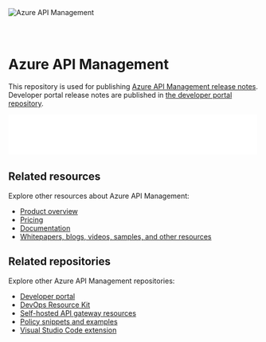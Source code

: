 <img src="./media/apim-logo.png" alt="Azure API Management" width="96" style="margin-bottom: 40px;"> 

# Azure API Management 

This repository is used for publishing [Azure API Management release notes](https://github.com/Azure/API-Management/releases). Developer portal release notes are published in [the developer portal repository](https://aka.ms/apimdevportal/releases).

[![Browse release notes](./media/button.svg)](https://github.com/Azure/API-Management/releases)

## Related resources

Explore other resources about Azure API Management:

- [Product overview](https://aka.ms/apimrocks)
- [Pricing](https://aka.ms/apimpricing)
- [Documentation](https://aka.ms/apimdocs)
- [Whitepapers, blogs, videos, samples, and other resources](https://aka.ms/apimlove)

## Related repositories

Explore other Azure API Management repositories:

- [Developer portal](https://aka.ms/apimdevportal)
- [DevOps Resource Kit](https://aka.ms/apimdevops)
- [Self-hosted API gateway resources](https://aka.ms/apim/shgw/repo)
- [Policy snippets and examples](https://aka.ms/apimpolicyexamples)
- [Visual Studio Code extension](https://github.com/microsoft/vscode-apimanagement)